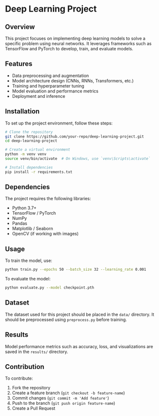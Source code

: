 # Deep Learning Project

## Overview
This project focuses on implementing deep learning models to solve a specific problem using neural networks. It leverages frameworks such as TensorFlow and PyTorch to develop, train, and evaluate models.

## Features
- Data preprocessing and augmentation
- Model architecture design (CNNs, RNNs, Transformers, etc.)
- Training and hyperparameter tuning
- Model evaluation and performance metrics
- Deployment and inference

## Installation
To set up the project environment, follow these steps:

```bash
# Clone the repository
git clone https://github.com/your-repo/deep-learning-project.git
cd deep-learning-project

# Create a virtual environment
python -m venv venv
source venv/bin/activate  # On Windows, use `venv\Scripts\activate`

# Install dependencies
pip install -r requirements.txt
```

## Dependencies
The project requires the following libraries:
- Python 3.7+
- TensorFlow / PyTorch
- NumPy
- Pandas
- Matplotlib / Seaborn
- OpenCV (if working with images)

## Usage
To train the model, use:
```bash
python train.py --epochs 50 --batch_size 32 --learning_rate 0.001
```

To evaluate the model:
```bash
python evaluate.py --model checkpoint.pth
```

## Dataset
The dataset used for this project should be placed in the `data/` directory. It should be preprocessed using `preprocess.py` before training.

## Results
Model performance metrics such as accuracy, loss, and visualizations are saved in the `results/` directory.

## Contribution
To contribute:
1. Fork the repository
2. Create a feature branch (`git checkout -b feature-name`)
3. Commit changes (`git commit -m 'Add feature'`)
4. Push to the branch (`git push origin feature-name`)
5. Create a Pull Request


